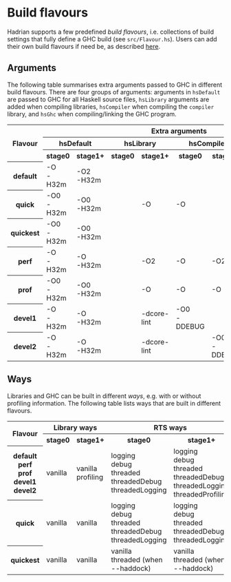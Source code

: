 # Build flavours

Hadrian supports a few predefined _build flavours_, i.e. collections of build
settings that fully define a GHC build (see `src/Flavour.hs`). Users can add their
own build flavours if need be, as described
[here](https://github.com/snowleopard/hadrian/blob/master/doc/user-settings.md#build-flavour).

## Arguments

The following table summarises extra arguments passed to GHC in different build flavours.
There are four groups of arguments: arguments in `hsDefault` are passed to GHC for all Haskell
source files, `hsLibrary` arguments are added when compiling libraries, `hsCompiler`
when compiling the `compiler` library, and `hsGhc` when compiling/linking the GHC program.

<table>
  <tr>
    <th rowspan="3">Flavour</th>
    <th colspan="8">Extra arguments</th>
  </tr>
  <tr>
    <th colspan="2">hsDefault</td>
    <th colspan="2">hsLibrary</td>
    <th colspan="2">hsCompiler</td>
    <th colspan="2">hsGhc</td>
  </tr>
  <tr>
    <th>stage0</td>
    <th>stage1+</td>
    <th>stage0</td>
    <th>stage1+</td>
    <th>stage0</td>
    <th>stage1+</td>
    <th>stage0</td>
    <th>stage1+</td>
  </tr>
  <tr>
    <th>default<br></td>
    <td>-O<br>-H32m<br></td>
    <td>-O2<br>-H32m</td>
    <td></td>
    <td></td>
    <td></td>
    <td></td>
    <td></td>
    <td></td>
  </tr>
  <tr>
    <th>quick</td>
    <td>-O0<br>-H32m</td>
    <td>-O0<br>-H32m</td>
    <td></td>
    <td>-O</td>
    <td>-O</td>
    <td></td>
    <td>-O</td>
    <td></td>
  </tr>
  <tr>
    <th>quickest</td>
    <td>-O0<br>-H32m</td>
    <td>-O0<br>-H32m</td>
    <td></td>
    <td></td>
    <td></td>
    <td></td>
    <td></td>
    <td></td>
  </tr>
  <tr>
    <th>perf</td>
    <td>-O<br>-H32m</td>
    <td>-O<br>-H32m</td>
    <td></td>
    <td>-O2</td>
    <td>-O</td>
    <td>-O2</td>
    <td>-O</td>
    <td>-O2</td>
  </tr>
  <tr>
    <th>prof</td>
    <td>-O0<br>-H32m</td>
    <td>-O0<br>-H32m</td>
    <td></td>
    <td>-O</td>
    <td>-O</td>
    <td>-O</td>
    <td>-O</td>
    <td>-O</td>
  </tr>
  <tr>
    <th>devel1</td>
    <td>-O<br>-H32m</td>
    <td>-O<br>-H32m</td>
    <td></td>
    <td>-dcore-lint</td>
    <td>-O0<br>-DDEBUG</td>
    <td></td>
    <td>-O0<br>-DDEBUG</td>
    <td></td>
  </tr>
  <tr>
    <th>devel2</td>
    <td>-O<br>-H32m</td>
    <td>-O<br>-H32m</td>
    <td></td>
    <td>-dcore-lint</td>
    <td></td>
    <td>-O0<br>-DDEBUG</td>
    <td></td>
    <td>-O0<br>-DDEBUG</td>
  </tr>
</table>

## Ways

Libraries and GHC can be built in different _ways_, e.g. with or without profiling
information. The following table lists ways that are built in different flavours.

<table>
  <tr>
    <th rowspan="2">Flavour</th>
    <th colspan="2">Library ways</th>
    <th colspan="2">RTS ways</th>
    <th colspan="2">Profiled GHC</th>
  </tr>
  <tr>
    <th>stage0</td>
    <th>stage1+</td>
    <th>stage0</td>
    <th>stage1+</td>
    <th>stage0</td>
    <th>stage1+</td>
  </tr>
  <tr>
    <th>default<br>perf<br>prof<br>devel1<br>devel2</td>
    <td>vanilla</td>
    <td>vanilla<br>profiling</td>
    <td>logging<br>debug<br>threaded<br>threadedDebug<br>threadedLogging</td>
    <td>logging<br>debug<br>threaded<br>threadedDebug<br>threadedLogging<br>threadedProfiling<br></td>
    <td>Only in<br>prof<br>flavour</td>
    <td>Only in<br>prof<br>flavour</td>
  </tr>
  <tr>
    <th>quick</td>
    <td>vanilla</td>
    <td>vanilla</td>
    <td>logging<br>debug<br>threaded<br>threadedDebug<br>threadedLogging</td>
    <td>logging<br>debug<br>threaded<br>threadedDebug<br>threadedLogging</td>
    <td>No</td>
    <td>No</td>
  </tr>
  <tr>
    <th>quickest</td>
    <td>vanilla</td>
    <td>vanilla</td>
    <td>vanilla<br>threaded (when --haddock)</td>
    <td>vanilla<br>threaded (when --haddock)</td>
    <td>No</td>
    <td>No</td>
  </tr>
</table>
